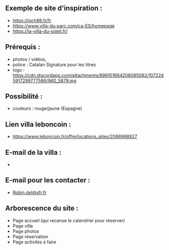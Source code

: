 ## Exemple de site d'inspiration : 

- https://joch66.fr/fr
- https://www.villa-du-parc.com/ca-ES/homepage
- https://la-villa-du-soleil.fr/

## Prérequis :

- photos / vidéos,
- police : Catalan Signature pour les titres
- logo : https://cdn.discordapp.com/attachments/896101664208085062/1072245917299777586/IMG_5879.jpg

## Possibilité : 

- couleurs : rouge/jaune (Espagne)

## Lien villa leboncoin :

- https://www.leboncoin.fr/offre/locations_gites/2066968827

## E-mail de la villa : 

- 

## E-mail pour les contacter : 

- Robin.del@sfr.fr

## Arborescence du site :

- Page accueil (qui recense le calendrier pour réserver)
- Page villa
- Page photos
- Page réservation
- Page activités à faire